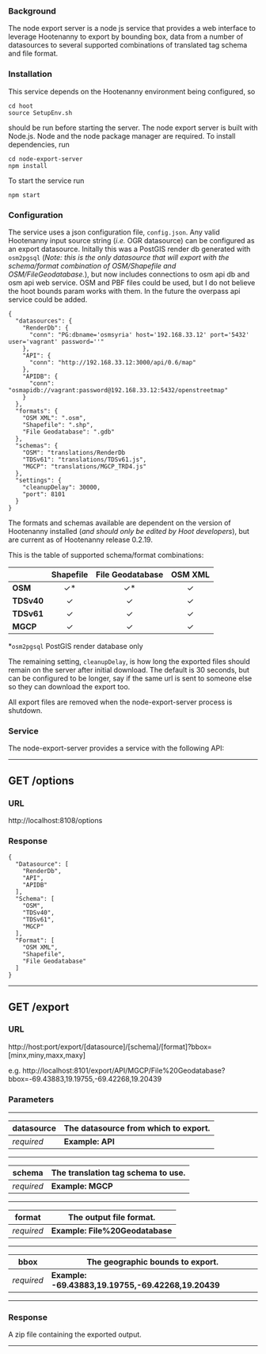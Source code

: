 ### Background
The node export server is a node js service that provides a web interface to leverage Hootenanny to export by bounding box, data from a number of datasources to several supported combinations of translated tag schema and file format.

### Installation
This service depends on the Hootenanny environment being configured, so

    cd hoot
    source SetupEnv.sh
should be run before starting the server.
The node export server is built with Node.js.  Node and the node package manager are required.  To install dependencies, run

    cd node-export-server
    npm install
To start the service run

    npm start

### Configuration
The service uses a json configuration file, `config.json`.  Any valid Hootenanny input source string (*i.e.* OGR datasource) can be configured as an export datasource.  Initally this was a PostGIS render db generated with `osm2pgsql` (*Note: this is the only datasource that will export with the schema/format combination of OSM/Shapefile and OSM/FileGeodatabase.*), but now includes connections to osm api db and osm api web service.  OSM and PBF files could be used, but I do not believe the hoot bounds param works with them.  In the future the overpass api service could be added.

```
{
  "datasources": {
    "RenderDb": {
      "conn": "PG:dbname='osmsyria' host='192.168.33.12' port='5432' user='vagrant' password=''"
    },
    "API": {
      "conn": "http://192.168.33.12:3000/api/0.6/map"
    },
    "APIDB": {
      "conn": "osmapidb://vagrant:password@192.168.33.12:5432/openstreetmap"
    }
  },
  "formats": {
    "OSM XML": ".osm",
    "Shapefile": ".shp",
    "File Geodatabase": ".gdb"
  },
  "schemas": {
    "OSM": "translations/RenderDb
    "TDSv61": "translations/TDSv61.js",
    "MGCP": "translations/MGCP_TRD4.js"
  },
  "settings": {
    "cleanupDelay": 30000,
    "port": 8101
  }
}
```

The formats and schemas available are dependent on the version of Hootenanny installed (*and should only be edited by Hoot developers*), but are current as of Hootenanny release 0.2.19.

This is the table of supported schema/format combinations:

|      | Shapefile | File Geodatabase | OSM XML |
| ---- |:---------:|:----------------:|:-------:|
| **OSM**| &#x2713;*| &#x2713;*| &#x2713;|
| **TDSv40**| &#x2713;| &#x2713;| &#x2713;|
| **TDSv61**| &#x2713;| &#x2713;| &#x2713;|
| **MGCP**| &#x2713;| &#x2713;| &#x2713;|
*`osm2pgsql` PostGIS render database only

The remaining setting, `cleanupDelay`, is how long the exported files should remain on the server after initial download.  The default is 30 seconds, but can be configured to be longer, say if the same url is sent to someone else so they can download the export too.

All export files are removed when the node-export-server process is shutdown.

### Service
The node-export-server provides a service with the following API:

___
## GET /options

### URL
http://localhost:8108/options

### Response
```
{
  "Datasource": [
    "RenderDb",
    "API",
    "APIDB"
  ],
  "Schema": [
    "OSM",
    "TDSv40",
    "TDSv61",
    "MGCP"
  ],
  "Format": [
    "OSM XML",
    "Shapefile",
    "File Geodatabase"
  ]
}
```
___

## GET /export

### URL
http://host:port/export/[datasource]/[schema]/[format]?bbox=[minx,miny,maxx,maxy]

e.g. http://localhost:8101/export/API/MGCP/File%20Geodatabase?bbox=-69.43883,19.19755,-69.42268,19.20439
### Parameters
___
datasource | The datasource from which to export.
--- | ---
_required_ | **Example: API**
___

schema | The translation tag schema to use.
--- | ---
_required_ | **Example: MGCP**
___

format | The output file format.
--- | ---
_required_ | **Example: File%20Geodatabase**
___

bbox | The geographic bounds to export.
--- | ---
_required_ | **Example: -69.43883,19.19755,-69.42268,19.20439**
___

### Response
A zip file containing the exported output.
___
